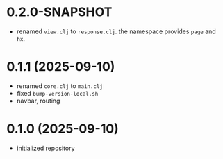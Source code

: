 # 0.2.0-SNAPSHOT

- renamed `view.clj` to `response.clj`. the namespace provides `page` and `hx`.

# 0.1.1 (2025-09-10)

- renamed `core.clj` to `main.clj`
- fixed `bump-version-local.sh`
- navbar, routing

# 0.1.0 (2025-09-10)

- initialized repository
